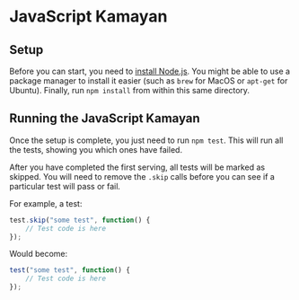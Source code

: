 # JavaScript Kamayan

## Setup

Before you can start, you need to [install Node.js](https://nodejs.org/en/download/).
You might be able to use a package manager to install it easier (such as `brew`
for MacOS or `apt-get` for Ubuntu). Finally, run `npm install` from within this
same directory.

## Running the JavaScript Kamayan

Once the setup is complete, you just need to run `npm test`. This will run all
the tests, showing you which ones have failed.

After you have completed the first serving, all tests will be marked as
skipped. You will need to remove the `.skip` calls before you can see if a
particular test will pass or fail.

For example, a test:
```javascript
test.skip("some test", function() {
    // Test code is here
});
```

Would become:
```javascript
test("some test", function() {
    // Test code is here
});
```
